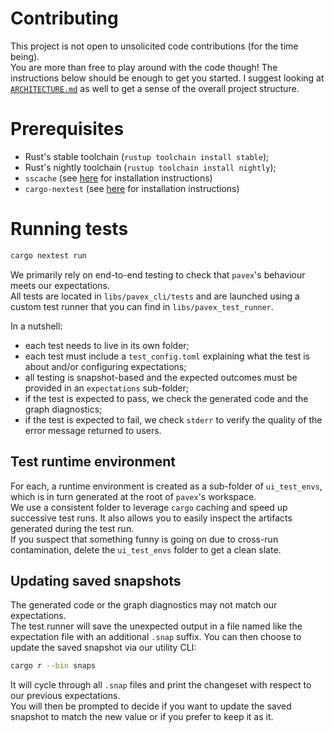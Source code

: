 # Contributing

This project is not open to unsolicited code contributions (for the time being).  
You are more than free to play around with the code though! The instructions below should be enough to get you started. I suggest looking at [`ARCHITECTURE.md`](ARCHITECTURE.md) as well to get a sense of the overall project structure.

# Prerequisites

- Rust's stable toolchain (`rustup toolchain install stable`);
- Rust's nightly toolchain (`rustup toolchain install nightly`);
- `sscache` (see [here](https://github.com/mozilla/sccache#installation) for installation instructions)
- `cargo-nextest` (see [here](https://nexte.st/book/installation.html) for installation instructions)

# Running tests

```bash
cargo nextest run
```

We primarily rely on end-to-end testing to check that `pavex`'s behaviour meets our expectations.  
All tests are located in `libs/pavex_cli/tests` and are launched using a custom test runner that you can find in `libs/pavex_test_runner`.

In a nutshell:

- each test needs to live in its own folder;
- each test must include a `test_config.toml` explaining what the test is about and/or configuring expectations;
- all testing is snapshot-based and the expected outcomes must be provided in an `expectations` sub-folder;
- if the test is expected to pass, we check the generated code and the graph diagnostics;
- if the test is expected to fail, we check `stderr` to verify the quality of the error message returned to users.

## Test runtime environment

For each, a runtime environment is created as a sub-folder of `ui_test_envs`, which is in turn generated at the root of `pavex`'s workspace.  
We use a consistent folder to leverage `cargo` caching and speed up successive test runs. It also allows you to easily inspect the artifacts generated during the test run.  
If you suspect that something funny is going on due to cross-run contamination, delete the `ui_test_envs` folder to get a clean slate.

## Updating saved snapshots

The generated code or the graph diagnostics may not match our expectations.  
The test runner will save the unexpected output in a file named like the expectation file with an additional `.snap` suffix. You can then choose to update the saved snapshot via our utility CLI:

```bash
cargo r --bin snaps
```

It will cycle through all `.snap` files and print the changeset with respect to our previous expectations.  
You will then be prompted to decide if you want to update the saved snapshot to match the new value or if you prefer to keep it as it.
